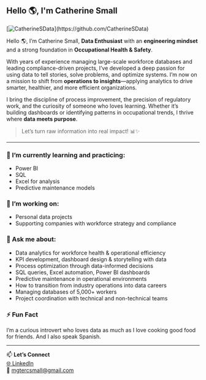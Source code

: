 ## Hello 🌎, I'm Catherine Small

[![CatherineSData](https://drive.google.com/uc?export=view&id=1EwtLPzZ1QOrOLbn-yd2xjXOxqccdKUw_)](https://github.com/CatherineSData)


Hello 🌎, I’m Catherine Small, **Data Enthusiast** with an **engineering mindset** and a strong foundation in **Occupational Health & Safety**.

With years of experience managing large-scale workforce databases and leading compliance-driven projects, I’ve developed a deep passion for using data to tell stories, solve problems, and optimize systems. I’m now on a mission to shift from **operations to insights**—applying analytics to drive smarter, healthier, and more efficient organizations.

I bring the discipline of process improvement, the precision of regulatory work, and the curiosity of someone who loves learning. Whether it’s building dashboards or identifying patterns in occupational trends, I thrive where **data meets purpose**.

> Let’s turn raw information into real impact! 📊✨

---

### 🔭 I’m currently learning and practicing:
- Power BI
- SQL
- Excel for analysis
- Predictive maintenance models

### 🌱 I’m working on:
- Personal data projects
- Supporting companies with workforce strategy and compliance

### 💬 Ask me about:
- Data analytics for workforce health & operational efficiency  
- KPI development, dashboard design & storytelling with data  
- Process optimization through data-informed decisions  
- SQL queries, Excel automation, Power BI dashboards  
- Predictive maintenance in operational environments  
- How to transition from industry operations into data careers  
- Managing databases of 5,000+ workers  
- Project coordination with technical and non-technical teams  

### ⚡ Fun Fact
I’m a curious introvert who loves data as much as I love cooking good food for friends. And I also speak Spanish.

---

📫 **Let’s Connect**  
[🌐 LinkedIn](https://www.linkedin.com/in/catherine-small1517/)  
📧 mgtercsmall@gmail.com
